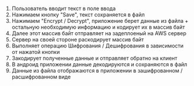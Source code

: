 1) Пользователь вводит текст в поле ввода
2) Нажимаем кнопку "Save", текст сохраняется в файл 
3) Нажимаем "Encrypt / Decrypt", приложение берет данные из файла + остальную необходимую информацию и кодирует их в массив байт
4) Далее этот массив байт отправляет на задеплоеный на AWS сервер
5) Сервер на своей стороне раскодирует массив байт
6) Выполняет операцию Шифрования / Дешифрования в зависимости от  нажатой кнопки
7) Закодирует полученные данные и отправляет обратно на клиент 
8) В андроид приложении данные декодируются и сохраняются в файл
9) Данные из файла отображаются в приложении в зашифрованном / расшифрованном виде
